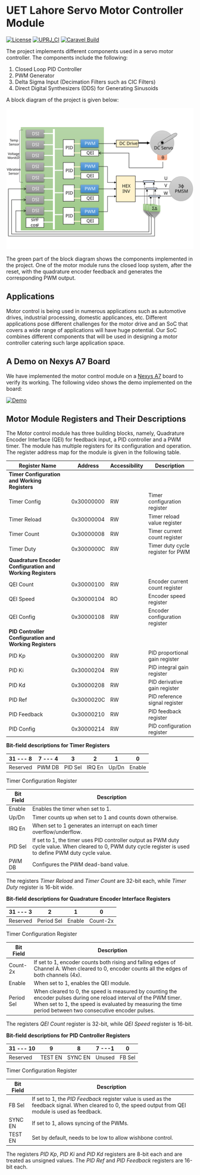 # UET Lahore Servo Motor Controller Module

[![License](https://img.shields.io/badge/License-Apache%202.0-blue.svg)](https://opensource.org/licenses/Apache-2.0) [![UPRJ_CI](https://github.com/efabless/caravel_project_example/actions/workflows/user_project_ci.yml/badge.svg)](https://github.com/efabless/caravel_project_example/actions/workflows/user_project_ci.yml) [![Caravel Build](https://github.com/efabless/caravel_project_example/actions/workflows/caravel_build.yml/badge.svg)](https://github.com/efabless/caravel_project_example/actions/workflows/caravel_build.yml)

The project implements different components used in a servo motor controller. The components include the following:
1. Closed Loop PID Controller
2. PWM Generator
3. Delta Sigma Input (Decimation Filters such as CIC Filters)
4. Direct Digital Synthesizers (DDS) for Generating Sinusoids

A block diagram of the project is given below:

![Block Diagram](./docs/source/_static/blockdia.svg)

The green part of the block diagram shows the components implemented in the project. One of the motor module runs the closed loop system, after the reset, with the quadrature encoder feedback and generates the corresponding PWM output.

## Applications
Motor control is being used in numerous applications such as automotive drives, industrial processing, domestic applicances, etc. Different applications pose different challenges for the motor drive and an SoC that covers a wide range of applications will have huge potential. Our SoC combines different components that will be used in designing a motor controller catering such large application space.

## A Demo on Nexys A7 Board
We have implemented the motor control module on a <a href='https://store.digilentinc.com/nexys-a7-fpga-trainer-board-recommended-for-ece-curriculum/'>Nexys A7</a> board to verify its working. The following video shows the demo implemented on the board:

[![Demo](https://img.youtube.com/vi/vyNLuQkx4Jc/0.jpg)](https://www.youtube.com/watch?v=vyNLuQkx4Jc)

## Motor Module Registers and Their Descriptions

The Motor control module has three building blocks, namely, Quadrature Encoder Interface (QEI) for feedback input, a PID controller and a PWM timer. The module has multiple registers for its configuration and operation. The register address map for the module is given in the following table.

| **Register Name** | **Address** | **Accessibility** | **Description** |
| --- | --- | --- | --- |
| **Timer Configuration and Working Registers** |
| Timer Config | 0x30000000 | RW | Timer configuration register |
| Timer Reload | 0x30000004 | RW | Timer reload value register |
| Timer Count | 0x30000008 | RW | Timer current count register |
| Timer Duty | 0x3000000C | RW | Timer duty cycle register for PWM |
| **Quadrature Encoder Configuration and Working Registers** |
| QEI Count | 0x30000100 | RW | Encoder current count register |
| QEI Speed | 0x30000104 | RO | Encoder speed register |
| QEI Config | 0x30000108 | RW | Encoder configuration register |
| **PID Controller Configuration and Working Registers** |
| PID Kp | 0x30000200 | RW | PID proportional gain register |
| PID Ki | 0x30000204 | RW | PID integral gain register |
| PID Kd | 0x30000208 | RW | PID derivative gain register |
| PID Ref | 0x3000020C | RW | PID reference signal register |
| PID Feedback | 0x30000210 | RW | PID feedback register |
| PID Config | 0x30000214 | RW | PID configuration register |

**Bit-field descriptions for Timer Registers**

| 31 --- 8 | 7 --- 4 | 3 | 2 | 1 | 0 |
| --- | --- | --- | --- | --- | --- |
| Reserved | PWM DB | PID Sel | IRQ En | Up/Dn | Enable |

Timer Configuration Register

| **Bit Field** | **Description** |
| --- | --- |
| Enable | Enables the timer when set to 1. |
| Up/Dn | Timer counts up when set to 1 and counts down otherwise. |
| IRQ En | When set to 1 generates an interrupt on each timer overflow/underflow. |
| PID Sel | If set to 1, the timer uses PID controller output as PWM duty cycle value. When cleared to 0, PWM duty cycle register is used to define PWM duty cycle value. |
| PWM DB | Configures the PWM dead-band value. |

The registers _Timer Reload_ and _Timer Count_ are 32-bit each, while _Timer Duty_ register is 16-bit wide.

**Bit-field descriptions for Quadrature Encoder Interface Registers**

| 31 --- 3 | 2 | 1 | 0 |
| --- | --- | --- | --- |
| Reserved | Period Sel | Enable | Count-2x |

Timer Configuration Register

| **Bit Field** | **Description** |
| --- | --- |
| Count-2x | If set to 1, encoder counts both rising and falling edges of Channel A. When cleared to 0, encoder counts all the edges of both channels (4x). |
| Enable | When set to 1, enables the QEI module. |
| Period Sel | When cleared to 0, the speed is measured by counting the encoder pulses during one reload interval of the PWM timer. When set to 1, the speed is evaluated by measuring the time period between two consecutive encoder pulses. |

The registers _QEI Count_ register is 32-bit, while _QEI Speed_ register is 16-bit.

**Bit-field descriptions for PID Controller Registers**

| 31 --- 10 | 9| 8 | 7 ---1 | 0   |
| ---| --- |--- |--- |--- |
| Reserved |TEST EN | SYNC EN | Unused | FB Sel |

Timer Configuration Register

| **Bit Field** | **Description** |
| --- | --- |
| FB Sel | If set to 1, the _PID Feedback_ register value is used as the feedback signal. When cleared to 0, the speed output from QEI module is used as feedback. |
| SYNC EN | If set to 1, allows syncing of the PWMs. |
| TEST EN | Set by default, needs to be low to allow wishbone control. |

The registers _PID Kp_, _PID Ki_ and _PID Kd_ registers are 8-bit each and are treated as unsigned values. The _PID Ref_ and _PID Feedback_ registers are 16-bit each.
